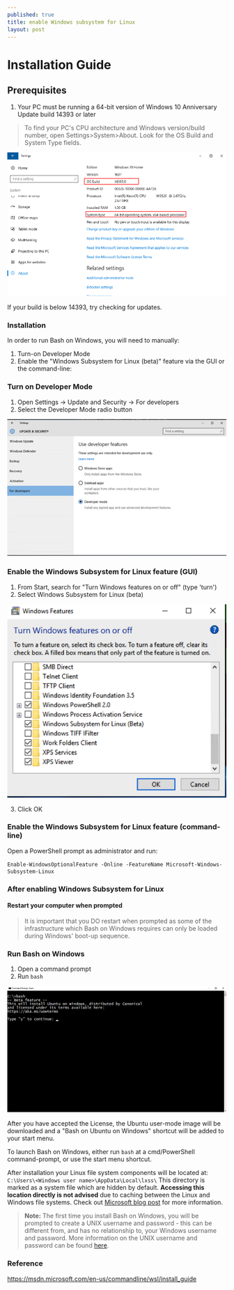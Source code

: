 ```yaml
---
published: true
title: enable Windows subsystem for Linux
layout: post
---
```

# Installation Guide

## Prerequisites

1. Your PC must be running a 64-bit version of Windows 10 Anniversary Update build 14393 or later


>To find your PC's CPU architecture and Windows version/build number, open Settings>System>About. Look for the OS Build and System Type fields.

![system status](images/system.png)

If your build is below 14393, try checking for updates.

### Installation

In order to run Bash on Windows, you will need to manually:

1. Turn-on Developer Mode
2. Enable the "Windows Subsystem for Linux (beta)" feature via the GUI or the command-line:

### Turn on Developer Mode

1. Open Settings -> Update and Security -> For developers
2. Select the Developer Mode radio button

![update & security](images/updateandsecurity.png)

### Enable the Windows Subsystem for Linux feature (GUI)

1. From Start, search for "Turn Windows features on or off" (type 'turn')
2. Select Windows Subsystem for Linux (beta)

![windows feartures](images/windowsfeatures.png)

3. Click OK

### Enable the Windows Subsystem for Linux feature (command-line)

Open a PowerShell prompt as administrator and run:

```
Enable-WindowsOptionalFeature -Online -FeatureName Microsoft-Windows-Subsystem-Linux
```

### After enabling Windows Subsystem for Linux
#### Restart your computer when prompted

>It is important that you DO restart when prompted as some of the infrastructure which Bash on Windows requires can only be loaded during Windows' boot-up sequence.

### Run Bash on Windows

1. Open a command prompt
2. Run ```bash```

![bash shell install](images/bashshellinstall.png) 

After you have accepted the License, the Ubuntu user-mode image will be downloaded and a "Bash on Ubuntu on Windows" shortcut will be added to your start menu.

To launch Bash on Windows, either run ```bash``` at a cmd/PowerShell command-prompt, or use the start menu shortcut.

After installation your Linux file system components will be located at: ```C:\Users\<Windows user name>\AppData\Local\lxss\``` This directory is marked as a system file which are hidden by default. **Accessing this location directly is not advised** due to caching between the Linux and Windows file systems. Check out [Microsoft blog post](https://blogs.msdn.microsoft.com/wsl/2016/06/15/wsl-file-system-support/) for more information.

> **Note:** The first time you install Bash on Windows, you will be prompted to create a UNIX username and password - this can be different from, and has no relationship to, your Windows username and password. More information on the UNIX username and password can be found [here](https://msdn.microsoft.com/en-us/commandline/wsl/user_support).

### Reference 

https://msdn.microsoft.com/en-us/commandline/wsl/install_guide

